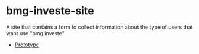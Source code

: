 # bmg-investe-site
A site that contains a form to collect information about the type of users that want use "bmg investe"

- [Prototype](https://www.figma.com/file/Q7Jl4pjk7TnWRaVpCm0ugY/BMG-investe?node-id=0%3A1)
